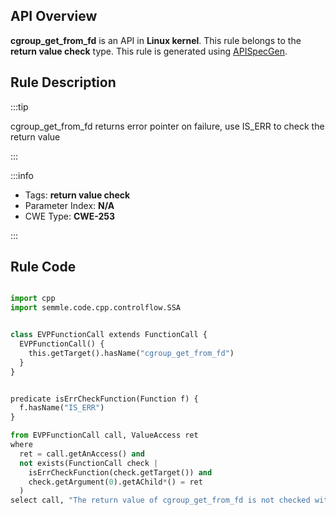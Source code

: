 ---
---


## API Overview
**cgroup_get_from_fd** is an API in **Linux kernel**. This rule belongs to the **return value check** type. This rule is generated using [APISpecGen](../../tools/APISpecGen).
## Rule Description

:::tip

cgroup_get_from_fd returns error pointer on failure, use IS_ERR to check the return value

:::

:::info

- Tags: **return value check**
- Parameter Index: **N/A**
- CWE Type: **CWE-253**

:::

## Rule Code
```python

import cpp
import semmle.code.cpp.controlflow.SSA


class EVPFunctionCall extends FunctionCall {
  EVPFunctionCall() {
    this.getTarget().hasName("cgroup_get_from_fd")
  }
}


predicate isErrCheckFunction(Function f) {
  f.hasName("IS_ERR") 
}

from EVPFunctionCall call, ValueAccess ret
where
  ret = call.getAnAccess() and
  not exists(FunctionCall check |
    isErrCheckFunction(check.getTarget()) and
    check.getArgument(0).getAChild*() = ret
  )
select call, "The return value of cgroup_get_from_fd is not checked with IS_ERR."
    
```